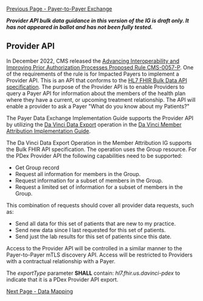 [Previous Page - Payer-to-Payer Exchange](payertopayerexchange.html)

<div class="stu-note">

<b><i>Provider API bulk data guidance in this version of the IG is draft only. It has not appeared in ballot and has not been fully tested.</i></b>
</div>

## Provider API

In December 2022, CMS released the [Advancing Interoperability and Improving Prior Authorization Processes Proposed Rule CMS-0057-P](https://www.cms.gov/newsroom/fact-sheets/advancing-interoperability-and-improving-prior-authorization-processes-proposed-rule-cms-0057-p-fact). One of the requirements of the rule is for Impacted Payers to implement a Provider API. This is an API that conforms to the [HL7 FHIR Bulk Data API specification](https://hl7.org/fhir/uv/bulkdata/). The purpose of the Provider API is to enable Providers to query a Payer API for information about the members of the health plan where they have a current, or upcoming treatment relationship. The API will enable a provider to ask a Payer "What do you know about my Patients?"

The Payer Data Exchange Implementation Guide supports the Provider API by utilizing the [Da Vinci Data Export](http://hl7.org/fhir/us/davinci-atr/2023Jan/OperationDefinition-davinci-data-export.html) operation in the [Da Vinci Member Attribution Implementation Guide](http://hl7.org/fhir/us/davinci-atr/2023Jan/index.html).

The Da Vinci Data Export Operation in the Member Attribution IG supports the Bulk FHIR API specification. The operation uses the Group resource. For the PDex Provider API the following capabilities need to be supported:

- Get Group record
- Request all information for members in the Group.
- Request information for a subset of members in the Group.
- Request a limited set of information for a subset of members in the Group.

This combination of requests should cover all provider data requests, such as:

- Send all data for this set of patients that are new to my practice.
- Send new data since I last requested for this set of patients.
- Send just the lab results for this set of patients since this date.

Access to the Provider API will be controlled in a similar manner to the Payer-to-Payer mTLS discovery API. Access will be restricted to Providers with a contractual relationship with a Payer.

The _exportType_ parameter **SHALL** contain: _hl7.fhir.us.davinci-pdex_ 
to indicate that it is a PDex Provider API export.


[Next Page - Data Mapping](datamapping.html)
